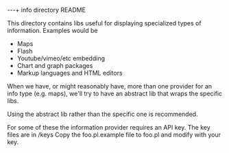 ---+ info directory README

This directory contains libs useful for displaying specialized
types of information. Examples would be

 * Maps
 * Flash
 * Youtube/vimeo/etc embedding
 * Chart and graph packages
 * Markup languages and HTML editors
 
 
 When we have, or might reasonably have, more than one provider for
 an info type (e.g. maps), we'll try to have an abstract lib that wraps
 the specific libs.
 
 Using the abstract lib rather than the specific one is recommended.
 
 For some of these the information provider requires an API key.
 The key files are in /keys
 Copy the foo.pl.example file to foo.pl and modify with your key.
 
 

 
 
 
 
 
 